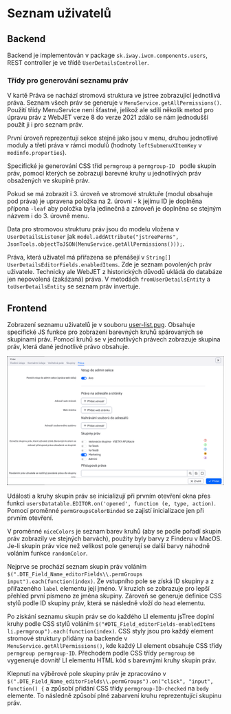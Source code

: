 # Seznam uživatelů

## Backend

Backend je implementován v package `sk.iway.iwcm.components.users`, REST controller je ve třídě `UserDetailsController`.

### Třídy pro generování seznamu práv

V kartě Práva se nachází stromová struktura ve jstree zobrazující jednotlivá práva. Seznam všech práv se generuje v `MenuService.getAllPermissions()`. Použití třídy MenuService není šťastné, jelikož ale sdílí několik metod pro úpravu práv z WebJET verze 8 do verze 2021 zdálo se nám jednodušší použít ji i pro seznam práv.

První úroveň reprezentují sekce stejné jako jsou v menu, druhou jednotlivé moduly a třetí práva v rámci modulů (hodnoty `leftSubmenuXItemKey` v `modinfo.properties`).

Specifické je generování CSS tříd `permgroup` a `permgroup-ID ` podle skupin práv, pomocí kterých se zobrazují barevné kruhy u jednotlivých práv obsažených ve skupině práv.

Pokud se má zobrazit i 3. úroveň ve stromové struktuře (modul obsahuje pod práva) je upravena položka na 2. úrovni - k jejímu ID je doplněna přípona `-leaf` aby položka byla jedinečná a zároveň je doplněna se stejným názvem i do 3. úrovně menu.

Data pro stromovou strukturu práv jsou do modelu vložena v `UserDetailsListener` jak `model.addAttribute("jstreePerms", JsonTools.objectToJSON(MenuService.getAllPermissions()));`.

Práva, která uživatel má přiřazena se přenášejí v `String[] UserDetailsEditorFields.enabledItems`. Zde je seznam povolených práv uživatele. Technicky ale WebJET z historických důvodů ukládá do databáze jen nepovolená (zakázaná) práva. V metodách `fromUserDetailsEntity` a `toUserDetailsEntity` se seznam práv invertuje.

## Frontend

Zobrazení seznamu uživatelů je v souboru [user-list.pug](../../../../src/main/webapp/admin/v9/views/pages/users/user-list.pug). Obsahuje specifické JS funkce pro zobrazení barevných kruhů spárovaných se skupinami práv. Pomocí kruhů se v jednotlivých právech zobrazuje skupina práv, která dané jednotlivé právo obsahuje.

![](../../datatables-editor/field-type-jstree.png)

Události a kruhy skupin práv se inicializují při prvním otevření okna přes funkci `usersDatatable.EDITOR.on('opened', function (e, type, action)`. Pomocí proměnné `permGroupsColorBinded` se zajistí inicializace jen při prvním otevření.

V proměnné `niceColors` je seznam barev kruhů (aby se podle pořadí skupin práv zobrazily ve stejných barvách), použity byly barvy z Finderu v MacOS. Je-li skupin práv více než velikost pole generují se další barvy náhodně voláním funkce `randomColor`.

Nejprve se prochází seznam skupin práv voláním `$(".DTE_Field_Name_editorFields\\.permGroups input").each(function(index)`. Ze vstupního pole se získá ID skupiny a z přiřazeného `label` elementu její jméno. V kruzích se zobrazuje pro lepší přehled první písmeno ze jména skupiny. Zároveň se generuje definice CSS stylů podle ID skupiny práv, která se následně vloží do `head` elementu.

Po získání seznamu skupin práv se do každého LI elementu jsTree doplní kruhy podle CSS stylů voláním `$("#DTE_Field_editorFields-enabledItems li.permgroup").each(function(index)`. CSS styly jsou pro každý element stromové struktury přidány na backende v `MenuService.getAllPermissions()`, kde každý LI element obsahuje CSS třídy `permgroup permgroup-ID`. Přechodem podle CSS třídy `permgroup` se vygeneruje dovnitř LI elementu HTML kód s barevnými kruhy skupin práv.

Klepnutí na výběrové pole skupiny práv je zpracováno v `$(".DTE_Field_Name_editorFields\\.permGroups").on("click", "input", function() {` a způsobí přidání CSS třídy `permgroup-ID-checked` na `body` elemente. To následně způsobí plné zabarvení kruhu reprezentující skupinu práv.
